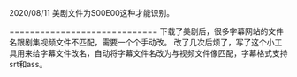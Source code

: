 2020/08/11
美剧文件为S00E00这种才能识别。

=============================
下载了美剧后，很多字幕网站的文件名跟剧集视频文件不匹配，需要一个个手动改。
改了几次后烦了，写了这个小工具用来给字幕文件改名，自动将字幕文件名改为与视频文件像匹配，字幕格式支持srt和ass。
